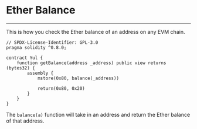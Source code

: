 # Ether Balance

---

This is how you check the Ether balance of an address on any EVM chain.

```solidity
// SPDX-License-Identifier: GPL-3.0
pragma solidity ^0.8.0;

contract Yul {
    function getBalance(address _address) public view returns (bytes32) {
        assembly {
            mstore(0x80, balance(_address))
            
            return(0x80, 0x20)
        }
    }
}
```

The `balance(a)` function will take in an address and return the Ether balance of that address.